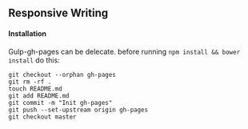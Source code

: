 ## Responsive Writing

#### Installation
Gulp-gh-pages can be delecate.
before running `npm install && bower install`
do this:

```
git checkout --orphan gh-pages
git rm -rf .
touch README.md
git add README.md
git commit -m "Init gh-pages"
git push --set-upstream origin gh-pages
git checkout master
```
